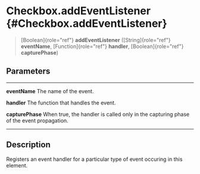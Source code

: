 Checkbox.addEventListener {#Checkbox.addEventListener}
=========================

> [Boolean]{role="ref"} **addEventListener** ([String]{role="ref"}
> **eventName**, [Function]{role="ref"} **handler**,
> [Boolean]{role="ref"} **capturePhase**)

Parameters
----------

  ------------------ ----------------------------------------------------------
  **eventName**      The name of the event.

  **handler**        The function that handles the event.

  **capturePhase**   When true, the handler is called only in the capturing
                     phase of the event propagation.
  ------------------ ----------------------------------------------------------

Description
-----------

Registers an event handler for a particular type of event occuring in
this element.
